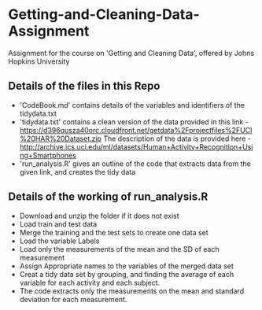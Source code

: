 # Getting-and-Cleaning-Data-Assignment
Assignment for the course on  'Getting and Cleaning Data', offered by Johns Hopkins University

## Details of the files in this Repo

* 'CodeBook.md' contains details of the variables and identifiers of the tidydata.txt
* 'tidydata.txt' contains a clean version of the data provided in this link - https://d396qusza40orc.cloudfront.net/getdata%2Fprojectfiles%2FUCI%20HAR%20Dataset.zip The description of the data is provided here -http://archive.ics.uci.edu/ml/datasets/Human+Activity+Recognition+Using+Smartphones
* 'run_analysis.R' gives an outline of the code that extracts data from the given link, and creates the tidy data

## Details of the working of run_analysis.R

* Download and unzip the folder if it does not exist
* Load train and test data
* Merge the training and the test sets to create one data set
* Load the variable Labels
* Load only the measurements of the mean and the SD of each measurement
* Assign Appropriate names to the variables of the merged data set
* Creat a tidy data set by grouping, and finding the average of each variable for each activity and each subject.
* The code extracts only the measurements on the mean and standard deviation for each measurement.
